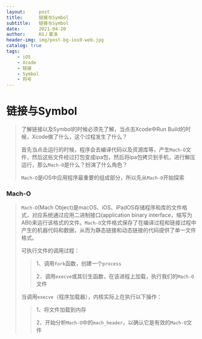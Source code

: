 ```yaml
---
layout:     post
title:      链接与Symbol
subtitle:   链接与Symbol
date:       2021-04-20
author:     KG丿夏沫
header-img: img/post-bg-ios9-web.jpg
catalog: true
tags:
    - iOS
    - Xcode
    - 链接
    - Symbol
    - 符号
---
```


# 链接与Symbol

> 了解链接以及Symbol的时候必须先了解，当点击Xcode中Run Build的时候，Xcode做了什么，这个过程发生了什么？
> 
> 首先当点击运行的时候，程序会去编译代码以及资源库等，产生```Mach-O```文件，然后这些文件经过打包变成ipa包，然后将ipa包拷贝到手机，进行解压运行，那么```Mach-O```是什么？扮演了什么角色？
> 
> ```Mach-O```是iOS中应用程序最重要的组成部分，所以先从```Mach-O```开始探索

### Mach-O

> ```Mach-O```(Mach Object)是macOS、iOS、iPadOS存储程序和库的文件格式，对应系统通过应用二进制接口(application binary interface，缩写为ABI)来运行该格式的文件。```Mach-O```文件格式保存了在编译过程和链接过程中产生的机器代码和数据，从而为静态链接和动态链接的代码提供了单一文件格式。
> 
> 
> 可执行文件的调用过程：
> 
>> 1、调用```fork```函数，创建一个```process```
>> 
>> 2、调用```execve```或其衍生函数，在该进程上加载，执行我们的```Mach-O```文件
>
> 当调用```execve```（程序加载器），内核实际上在执行以下操作：
> 
>> 1、将文件加载到内存
>> 
>> 2、开始分析```Mach-O```中的```mach_header```，以确认它是有效的```Mach-O```文件